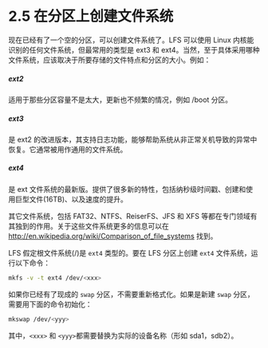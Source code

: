  # 2.5 在分区上创建文件系统
 
现在已经有了一个空的分区，可以创建文件系统了。LFS 可以使用 Linux 内核能识别的任何文件系统，但最常用的类型是 ext3 和 ext4。当然，至于具体采用哪种文件系统，应该取决于所要存储的文件特点和分区的大小。例如：

##### ext2

适用于那些分区容量不是太大，更新也不频繁的情况，例如 /boot 分区。

##### ext3

是 ext2 的改进版本，其支持日志功能，能够帮助系统从非正常关机导致的异常中恢复。它通常被用作通用的文件系统。 

##### ext4

是 ext 文件系统的最新版。提供了很多新的特性，包括纳秒级时间戳、创建和使用巨型文件(16TB)、以及速度的提升。

其它文件系统，包括 FAT32、NTFS、ReiserFS、JFS 和 XFS 等都在专门领域有其独到的作用。关于这些文件系统更多的信息可以在 <http://en.wikipedia.org/wiki/Comparison_of_file_systems> 找到。

LFS 假定根文件系统(/)是 <code>ext4</code> 类型的。要在 LFS 分区上创建 <code>ext4</code> 文件系统，运行以下命令： 

```bash
mkfs -v -t ext4 /dev/<xxx>
```

如果你已经有了现成的 <code>swap</code> 分区，不需要重新格式化。如果是新建 <code>swap</code> 分区，需要用下面的命令初始化： 

```bash
mkswap /dev/<yyy>
```

其中，<code>&lt;xxx&gt;</code> 和 <code>&lt;yyy&gt;</code>都需要替换为实际的设备名称（形如 sda1，sdb2）。